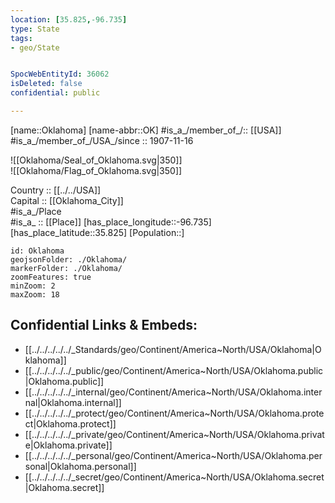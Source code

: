 ```yaml
---
location: [35.825,-96.735] 
type: State
tags:
- geo/State


SpocWebEntityId: 36062
isDeleted: false
confidential: public

---
```

[name::Oklahoma] 
[name-abbr::OK] 
#is_a_/member_of_/:: [[USA]]
#is_a_/member_of_/USA_/since :: 1907-11-16 


![[Oklahoma/Seal_of_Oklahoma.svg|350]]  
![[Oklahoma/Flag_of_Oklahoma.svg|350]]  


Country :: [[../../USA]]  
Capital :: [[Oklahoma_City]]  
#is_a_/Place  
#is_a_ :: [[Place]] 
[has_place_longitude::-96.735] 
[has_place_latitude::35.825] 
[Population::] 



```leaflet
id: Oklahoma
geojsonFolder: ./Oklahoma/
markerFolder: ./Oklahoma/
zoomFeatures: true 
minZoom: 2 
maxZoom: 18
```


## Confidential Links & Embeds: 
- [[../../../../../_Standards/geo/Continent/America~North/USA/Oklahoma|Oklahoma]] 
- [[../../../../../_public/geo/Continent/America~North/USA/Oklahoma.public|Oklahoma.public]] 
- [[../../../../../_internal/geo/Continent/America~North/USA/Oklahoma.internal|Oklahoma.internal]] 
- [[../../../../../_protect/geo/Continent/America~North/USA/Oklahoma.protect|Oklahoma.protect]] 
- [[../../../../../_private/geo/Continent/America~North/USA/Oklahoma.private|Oklahoma.private]] 
- [[../../../../../_personal/geo/Continent/America~North/USA/Oklahoma.personal|Oklahoma.personal]] 
- [[../../../../../_secret/geo/Continent/America~North/USA/Oklahoma.secret|Oklahoma.secret]] 
